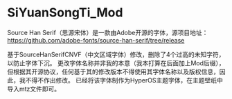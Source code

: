 # SiYuanSongTi_Mod
Source Han Serif（思源宋体）是一款由Adobe开源的字体，源项目地址：https://github.com/adobe-fonts/source-han-serif/tree/release

基于SourceHanSerifCNVF（中文区域字体）修改，删除了4个过高的未知字符，以防止字体下沉。
更改字体名称并非我的本意（我本打算在后面加上Mod后缀），但根据其开源协议，任何基于其的修改版本不得使用其字体名称以及版权信息，因此，我不得不作出修改。
已经将该字体制作为HyperOS主题字体，在主题壁纸中导入mtz文件即可。
